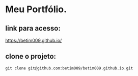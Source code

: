 # Meu Portfólio.


## link para acesso: 
  https://betim009.github.io/

## clone o projeto: 
`git clone git@github.com:betim009/betim009.github.io.git`

